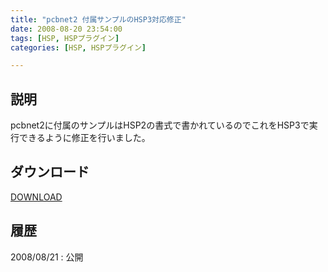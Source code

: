 ```yaml
---
title: "pcbnet2 付属サンプルのHSP3対応修正"
date: 2008-08-20 23:54:00
tags: [HSP, HSPプラグイン]
categories: [HSP, HSPプラグイン]

---
```


## 説明

pcbnet2に付属のサンプルはHSP2の書式で書かれているのでこれをHSP3で実行できるように修正を行いました。 

## ダウンロード

[DOWNLOAD][1] 

 [1]: /files/pcbnet2_sample_hsp3_fix_20080821.zip

## 履歴

2008/08/21
: 公開

